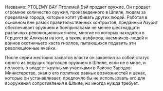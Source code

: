 Название: PTOLEMY BAY
Птолемей Бэй продает оружие. Он продает огромное количество оружия, произведенного в Шпиле, людям за пределами города, которые хотят убивать других людей. Работая в основном вне рамок правительственных контрактов, преданный Азурит обеспечивает оружием и боеприпасами не менее шестнадцати различных революционных ячеек, многие из которых находятся в Герцогстве Аликуам на юге, а также аэлфиров, наемников-людей и воинов охотничьего каста гноллов, пытающихся подавить эти революционные ячейки.

После серии жестоких захватов власти он закрепил за собой статус одного из ведущих торговцев оружием в Шпиле, если не в мире, и полностью владеет крупными участками в Районе Заводов. Министерство, зная о его политике равных возможностей и ценах, которые он устанавливает, предпочло бы не использовать его для вооружения сопротивления в Шпиле, но иногда нужда требует.